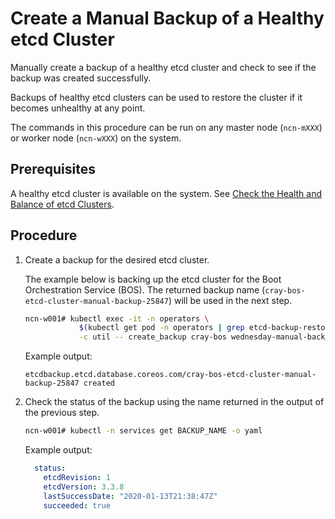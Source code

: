 # Create a Manual Backup of a Healthy etcd Cluster

Manually create a backup of a healthy etcd cluster and check to see if the backup was created successfully.

Backups of healthy etcd clusters can be used to restore the cluster if it becomes unhealthy at any point.

The commands in this procedure can be run on any master node \(`ncn-mXXX`\) or worker node \(`ncn-wXXX`\) on the system.

## Prerequisites

A healthy etcd cluster is available on the system. See [Check the Health and Balance of etcd Clusters](Check_the_Health_and_Balance_of_etcd_Clusters.md).

## Procedure

1. Create a backup for the desired etcd cluster.

    The example below is backing up the etcd cluster for the Boot Orchestration Service \(BOS\). The returned backup name (`cray-bos-etcd-cluster-manual-backup-25847`) will be used in the next step.

    ```bash
    ncn-w001# kubectl exec -it -n operators \
                $(kubectl get pod -n operators | grep etcd-backup-restore | head -1 | awk '{print $1}') \
                -c util -- create_backup cray-bos wednesday-manual-backup
    ```

    Example output:

    ```text
    etcdbackup.etcd.database.coreos.com/cray-bos-etcd-cluster-manual-backup-25847 created
    ```

1. Check the status of the backup using the name returned in the output of the previous step.

    ```bash
    ncn-w001# kubectl -n services get BACKUP_NAME -o yaml
    ```

    Example output:

    ```yaml
      status:
        etcdRevision: 1
        etcdVersion: 3.3.8
        lastSuccessDate: "2020-01-13T21:38:47Z"
        succeeded: true
    ```
